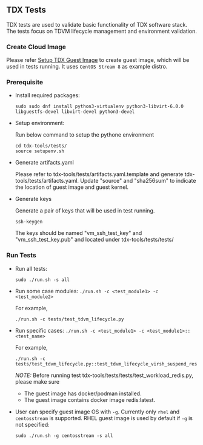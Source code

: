## TDX Tests

TDX tests are used to validate basic functionality of TDX software stack. The tests focus on TDVM lifecycle management
 and environment validation.

### Create Cloud Image

Please refer [Setup TDX Guest Image](/doc/create_guest_image.md) to create guest image, which will be used in tests
running. It uses `CentOS Stream 8` as example distro.

### Prerequisite

- Install required packages:

    ```
    sudo sudo dnf install python3-virtualenv python3-libvirt-6.0.0 libguestfs-devel libvirt-devel python3-devel
    ```

- Setup environment:

    Run below command to setup the pythone environment

    ```
    cd tdx-tools/tests/
    source setupenv.sh
    ```

- Generate artifacts.yaml

    Please refer to tdx-tools/tests/artifacts.yaml.template and generate tdx-tools/tests/artifacts.yaml. Update "source"
    and "sha256sum" to indicate the location of guest image and guest kernel.

- Generate keys

    Generate a pair of keys that will be used in test running.

    ```
    ssh-keygen
    ```

    The keys should be named "vm_ssh_test_key" and "vm_ssh_test_key.pub" and located under tdx-tools/tests/tests/

### Run Tests

- Run all tests:

  ```
  sudo ./run.sh -s all
  ```

- Run some case modules: `./run.sh -c <test_module1> -c <test_module2>`

  For example,

  ```
  ./run.sh -c tests/test_tdvm_lifecycle.py
  ```

- Run specific cases: `./run.sh -c <test_module1> -c <test_module1>::<test_name>`

  For example,

  ```
  ./run.sh -c tests/test_tdvm_lifecycle.py::test_tdvm_lifecycle_virsh_suspend_resume
  ```

  _NOTE:_
  Before running test tdx-tools/tests/tests/test_workload_redis.py, please make sure

  - The guest image has docker/podman installed.
  - The guest image contains docker image redis:latest.

- User can specify guest image OS with `-g`. Currently only `rhel` and `centosstream`
is supported. RHEL guest image is used by default if `-g` is not specified:

    ```
    sudo ./run.sh -g centosstream -s all
    ```  
